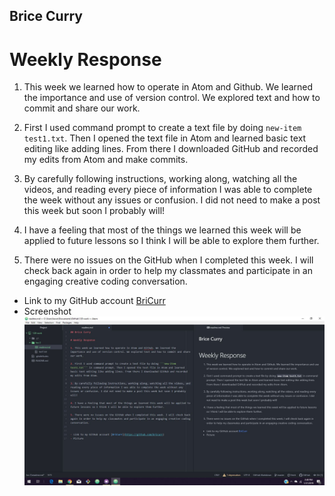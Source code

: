## Brice Curry

# Weekly Response

1. This week we learned how to operate in Atom and Github. We learned the importance and use of version control. We explored text and how to commit and share our work.

2. First I used command prompt to create a text file by doing ```new-item test1.txt```. Then I opened the text file in Atom and learned basic text editing like adding lines. From there I downloaded GitHub and recorded my edits from Atom and make commits. 

3. By carefully following instructions, working along, watching all the videos, and reading every piece of information I was able to complete the week without any issues or confusion. I did not need to make a post this week but soon I probably will!

4. I have a feeling that most of the things we learned this week will be applied to future lessons so I think I will be able to explore them further.

5. There were no issues on the GitHub when I completed this week. I will check back again in order to help my classmates and participate in an engaging creative coding conversation.


- Link to my GitHub account [BriCurr](https://github.com/bricurr)
- Screenshot ![Image_of_my_editor](Curry_CCweek2SS.jpg)
